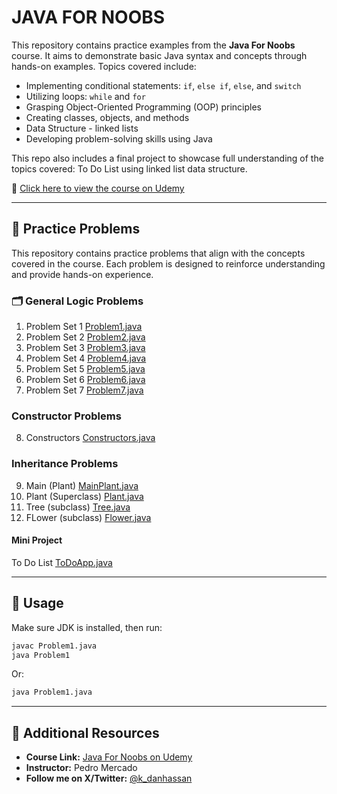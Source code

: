 # JAVA FOR NOOBS

This repository contains practice examples from the **Java For Noobs** course. It aims to demonstrate basic Java syntax and concepts through hands-on examples. Topics covered include:

- Implementing conditional statements: `if`, `else if`, `else`, and `switch`
- Utilizing loops: `while` and `for`
- Grasping Object-Oriented Programming (OOP) principles
- Creating classes, objects, and methods
- Data Structure - linked lists
- Developing problem-solving skills using Java

This repo also includes a final project to showcase full understanding of the topics covered: To Do List using linked list data structure.

📘 [Click here to view the course on Udemy](https://www.udemy.com/course/java-for-noobs-beginners/)

---

## 🧪 Practice Problems

This repository contains practice problems that align with the concepts covered in the course. Each problem is designed to reinforce understanding and provide hands-on experience.

### 🗂️ General Logic Problems

1. Problem Set 1 [Problem1.java](Problem1.java)
2. Problem Set 2 [Problem2.java](Problem2.java)
3. Problem Set 3 [Problem3.java](Problem3.java)
4. Problem Set 4 [Problem4.java](Problem4.java)
5. Problem Set 5 [Problem5.java](Problem5.java)
6. Problem Set 6 [Problem6.java](Problem6.java)
7. Problem Set 7 [Problem7.java](Problem7.java)

### Constructor Problems
8. Constructors [Constructors.java](Constructors.java)

### Inheritance Problems
9. Main (Plant) [MainPlant.java](MainPlant.java)
10. Plant (Superclass) [Plant.java](Plant.java)
11. Tree (subclass) [Tree.java](Tree.java)
12. FLower (subclass) [Flower.java](Flower.java)

#### Mini Project
To Do List [ToDoApp.java](ToDoApp.java)

---
## 🚀 Usage

Make sure JDK is installed, then run:

```bash
javac Problem1.java
java Problem1
```
Or:
```bash
java Problem1.java
```
---

## 🔗 Additional Resources

- **Course Link:** [Java For Noobs on Udemy](https://www.udemy.com/course/java-for-noobs-beginners/)
- **Instructor:** Pedro Mercado
- **Follow me on X/Twitter:** [@k_danhassan](https://x.com/k_danhassan)